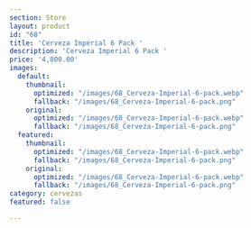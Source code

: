```yaml
---
section: Store
layout: product
id: "68"
title: 'Cerveza Imperial 6 Pack '
description: 'Cerveza Imperial 6 Pack '
price: '4,800.00'
images:
  default:
    thumbnail:
      optimized: "/images/68_Cerveza-Imperial-6-pack.webp"
      fallback: "/images/68_Cerveza-Imperial-6-pack.png"
    original:
      optimized: "/images/68_Cerveza-Imperial-6-pack.webp"
      fallback: "/images/68_Cerveza-Imperial-6-pack.png"
  featured:
    thumbnail:
      optimized: "/images/68_Cerveza-Imperial-6-pack.webp"
      fallback: "/images/68_Cerveza-Imperial-6-pack.png"
    original:
      optimized: "/images/68_Cerveza-Imperial-6-pack.webp"
      fallback: "/images/68_Cerveza-Imperial-6-pack.png"
category: cervezas
featured: false

---
```

